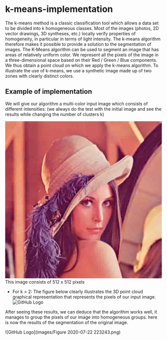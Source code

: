 # k-means-implementation
The k-means method is a classic classification tool which allows a data set to be divided into k homogeneous classes. Most of the images (photos, 2D vector drawings, 
3D syntheses, etc.) locally verify properties of homogeneity, in particular in terms of light intensity. The k-means algorithm therefore makes it possible to provide
a solution to the segmentation of images.
The K-Means algorithm can be used to segment an image that has areas of relatively uniform color. We represent all the pixels of the image 
in a three-dimensional space based on their Red / Green / Blue components. We thus obtain a point cloud on which we apply the k-means algorithm.
To illustrate the use of k-means, we use a synthetic image made up of two zones with clearly distinct colors.
## Example of implementation
We will give our algorithm a multi-color input image which consists of different intensities: (we always do the test with the initial image and see the results while changing the number of clusters k)

![GitHub Logo](images/lena.jpg)
This image consists of 512 x 512 pixels
* For k = 2:
The figure below clearly illustrates the 3D point cloud graphical representation that represents the pixels of our input image.
![GitHub Logo](images/graph.png)

After seeing these results, we can deduce that the algorithm works well, it manages to group the pixels of our image into homogeneous groups.
here is now the results of the segmentation of the original image.

![GitHub Logo](images/Figure 2020-07-22 223243.png)

